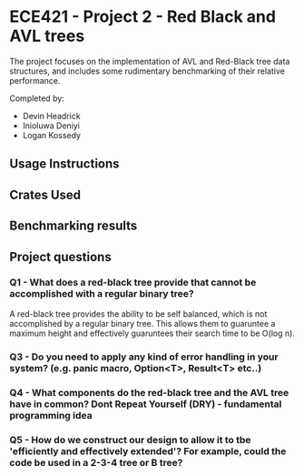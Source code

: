 # ECE421 - Project 2 - Red Black and AVL trees

The project focuses on the implementation of AVL and Red-Black tree data structures, and includes some rudimentary benchmarking of their relative performance.

Completed by:

- Devin Headrick
- Inioluwa Deniyi
- Logan Kossedy

## Usage Instructions

## Crates Used

## Benchmarking results

## Project questions

### Q1 - What does a red-black tree provide that cannot be accomplished with a regular binary tree?

A red-black tree provides the ability to be self balanced, which is not accomplished by a regular binary tree. This allows them to guaruntee a maximum height and effectively guaruntees their search time to be O(log n).

### Q3 - Do you need to apply any kind of error handling in your system? (e.g. panic macro, Option\<T>, Result\<T> etc..)

### Q4 - What components do the red-black tree and the AVL tree have in common? Dont Repeat Yourself (DRY) - fundamental programming idea

### Q5 - How do we construct our design to allow it to tbe 'efficiently and effectively extended'? For example, could the code be used in a 2-3-4 tree or B tree?
